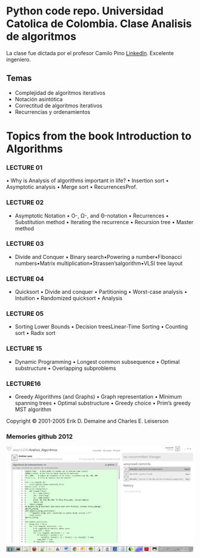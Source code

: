 # Python code repo. Universidad Catolica de Colombia. Clase Analisis de algoritmos
La clase fue dictada por el profesor Camilo Pino [LinkedIn](https://www.linkedin.com/in/camilo-pino-07202a6/). Excelente ingeniero.

## Temas
- Complejidad de algoritmos iterativos
- Notación asintótica 
- Correctitud de algoritmos iterativos
- Recurrencias y ordenamientos

# Topics from the book Introduction to Algorithms

### LECTURE 01
• Why is Analysis of algorithms important in life?
• Insertion sort
• Asymptotic analysis
• Merge sort
• RecurrencesProf.

### LECTURE 02
- Asymptotic Notation
• O-, Ω-, and Θ-notation
• Recurrences
• Substitution method
• Iterating the recurrence
• Recursion tree
• Master method

### LECTURE 03
- Divide and Conquer
• Binary search•Powering a number•Fibonacci numbers•Matrix multiplication•Strassen’salgorithm•VLSI tree layout

### LECTURE 04
- Quicksort
• Divide and conquer
• Partitioning
• Worst-case analysis
• Intuition
• Randomized quicksort
• Analysis

### LECTURE 05
- Sorting Lower Bounds
• Decision treesLinear-Time Sorting 
• Counting sort
• Radix sort

### LECTURE 15
- Dynamic Programming
• Longest common subsequence
• Optimal substructure 
• Overlapping subproblems

### LECTURE16
- Greedy Algorithms (and Graphs)
• Graph representation
• Minimum spanning trees
• Optimal substructure
• Greedy choice
• Prim’s greedy MST algorithm

Copyright © 2001-2005 Erik D. Demaine and Charles E. Leiserson

### Memories github 2012
![image](imgs/2012-github.png)